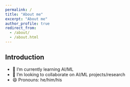 ```yaml
---
permalink: /
title: "About me"
excerpt: "About me"
author_profile: true
redirect_from: 
  - /about/
  - /about.html
---
```




<h2>Introduction</h2>

- 🌱 I’m currently learning AI/ML
- 👯 I’m looking to collaborate on AI/ML projects/research
- 😄 Pronouns: he/him/his



